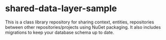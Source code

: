# shared-data-layer-sample
This is a class library repository for sharing context, entities, repositories between other repositories/projects using NuGet packaging. It also includes migrations to keep your database schema up to date.
